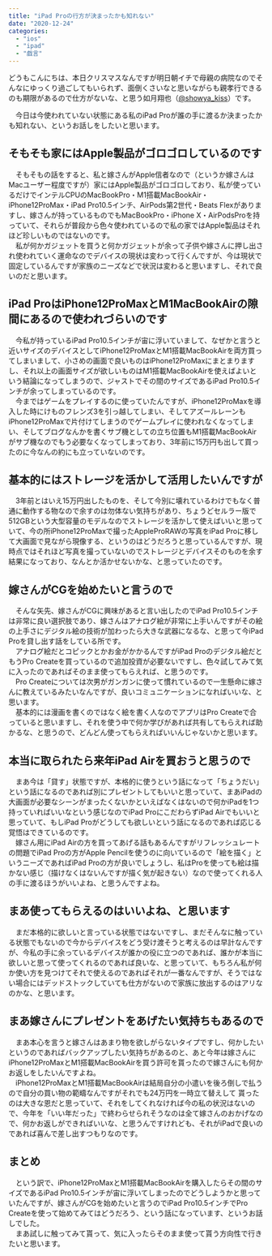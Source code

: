 ```yaml
---
title: "iPad Proの行方が決まったかも知れない"
date: "2020-12-24"
categories: 
  - "ios"
  - "ipad"
  - "戯言"
---
```


どうもこんにちは、本日クリスマスなんですが明日朝イチで母親の病院なのでそんなにゆっくり過ごしてもいられず、面倒くさいなと思いながらも親孝行できるのも期限があるので仕方がないな、と思う如月翔也（[@showya\_kiss](http://twitter.com/showya_kiss)）です。  
  
　今日は今使われていない状態にある私のiPad Proが誰の手に渡るか決まったかも知れない、というお話しをしたいと思います。  

## そもそも家にはApple製品がゴロゴロしているのです

　そもそもの話をすると、私と嫁さんがApple信者なので（というか嫁さんはMacユーザー程度ですが）家にはApple製品がゴロゴロしており、私が使っているだけでインテルCPUのMacBookPro・M1搭載MacBookAir・iPhone12ProMax・iPad Pro10.5インチ、AirPods第2世代・Beats Flexがありますし、嫁さんが持っているものでもMacBookPro・iPhone X・AirPodsProを持っていて、それらが普段から色々使われているので私の家ではApple製品はそれほど珍しいものではないのです。  
　私が何かガジェットを買うと何かガジェットが余って子供や嫁さんに押し出され使われていく運命なのでデバイスの現状は変わって行くんですが、今は現状で固定しているんですが家族のニーズなどで状況は変わると思いますし、それで良いのだと思います。  

## iPad ProはiPhone12ProMaxとM1MacBookAirの隙間にあるので使われづらいのです

　今私が持っているiPad Pro10.5インチが宙に浮いていまして、なぜかと言うと近いサイズのデバイスとしてiPhone12ProMaxとM1搭載MacBookAirを両方買ってしまいまして、小さめの画面で良いものはiPhone12ProMaxにまとまりますし、それ以上の画面サイズが欲しいものはM1搭載MacBookAirを使えばよいという結論になってしまうので、ジャストでその間のサイズであるiPad Pro10.5インチが余ってしまっているのです。  
　今まではゲームをプレイするのに使っていたんですが、iPhone12ProMaxを導入した時にけものフレンズ3を引っ越してしまい、そしてアズールレーンもiPhone12ProMaxで片付けてしまうのでゲームプレイに使われなくなってしまい、そしてブログなんかを書くサブ機としての立ち位置もM1搭載MacBookAirがサブ機なのでもう必要なくなってしまっており、3年前に15万円も出して買ったのに今なんの約にも立っていないのです。  

## 基本的にはストレージを活かして活用したいんですが

　3年前とはいえ15万円出したものを、そして今別に壊れているわけでもなく普通に動作する物なので余すのは勿体ない気持ちがあり、ちょうどセルラー版で512GBという大型容量のモデルなのでストレージを活かして使えばいいと思っていて、今の所iPhone12ProMaxで撮ったAppleProRAWの写真をiPad Proに移して大画面で見ながら現像する、というのはどうだろうと思っているんですが、現時点ではそれほど写真を撮っていないのでストレージとデバイスそのものを余す結果になっており、なんとか活かせないかな、と思っていたのです。  

## 嫁さんがCGを始めたいと言うので

　そんな矢先、嫁さんがCGに興味があると言い出したのでiPad Pro10.5インチは非常に良い選択肢であり、嫁さんはアナログ絵が非常に上手いんですがその絵の上手さにデジタル絵の技術が加わったら大きな武器になるな、と思って今iPad Proを貸し出す話をしている所です。  
　アナログ絵だとコピックとかお金がかかるんですがiPad Proのデジタル絵だともうPro Createを買っているので追加投資が必要ないですし、色々試してみて気に入ったのであればそのまま使ってもらえれば、と思うのです。  
　Pro Createについては次男がガンガンに使って慣れているので一生懸命に嫁さんに教えているみたいなんですが、良いコミュニケーションになればいいな、と思います。  
　基本的には漫画を書くのではなく絵を書く人なのでアプリはPro Createで合っていると思いますし、それを使う中で何か学びがあれば共有してもらえれば助かるな、と思うので、どんどん使ってもらえればいいんじゃないかと思います。  

## 本当に取られたら来年iPad Airを買おうと思うので

　まあ今は「貸す」状態ですが、本格的に使うという話になって「ちょうだい」という話になるのであれば別にプレゼントしてもいいと思っていて、まあiPadの大画面が必要なシーンがまったくないかといえばなくはないので何かiPadを1つ持っていればいいなという感じなのでiPad ProにこだわらずiPad Airでもいいと思っていて、もしiPad Proがどうしても欲しいという話になるのであれば応じる覚悟はできているのです。  
　嫁さん用にiPad Airの方を買ってあげる話もあるんですがリフレッシュレートの問題でiPad Proの方がApple Pencilを使うのに向いているので「絵を描く」というニーズであればiPad Proの方が良いでしょうし、私はProを使っても絵は描かない感じ（描けなくはないんですが描く気が起きない）なので使ってくれる人の手に渡るほうがいいよね、と思うんですよね。  

## まあ使ってもらえるのはいいよね、と思います

　まだ本格的に欲しいと言っている状態ではないですし、まだそんなに触っている状態でもないので今からデバイスをどう受け渡そうと考えるのは早計なんですが、今私の手に余っているデバイスが誰かの役に立つのであれば、誰かが本当に欲しいと思って使ってくれるのであれば良いな、と思っていて、もちろん私が何か使い方を見つけてそれで使えるのであればそれが一番なんですが、そうではない場合にはデッドストックしていても仕方がないので家族に放出するのはアリなのかな、と思います。  

## まあ嫁さんにプレゼントをあげたい気持ちもあるので

　まあ本心を言うと嫁さんはあまり物を欲しがらないタイプですし、何かしたいというのであればバックアップしたい気持ちがあるのと、あと今年は嫁さんにiPhone12ProMaxとM1搭載MacBookAirを買う許可を貰ったので嫁さんにも何かお返しをしたいんですよね。  
　iPhone12ProMaxとM1搭載MacBookAirは結局自分の小遣いを後ろ倒しで払うので自分の買い物の範疇なんですがそれでも24万円を一時立て替えして 貰ったのは大きな恩だと思っていて、それをしてくれなければ今の私の状況はないので、今年を「いい年だった」で終わらせられそうなのは全て嫁さんのおかげなので、何かお返しができればいいな、と思うんですけれども、それがiPadで良いのであれば喜んで差し出すつもりなのです。

## まとめ

　という訳で、iPhone12ProMaxとM1搭載MacBookAirを購入したらその間のサイズであるiPad Pro10.5インチが宙に浮いてしまったのでどうしようかと思っていたんですが、嫁さんがCGを始めたいと言うのでiPad Pro10.5インチでPro Createを使って始めてみてはどうだろう、という話になっています、というお話しでした。  
　まあ試しに触ってみて貰って、気に入ったらそのまま使って貰う方向性で行きたいと思います。
